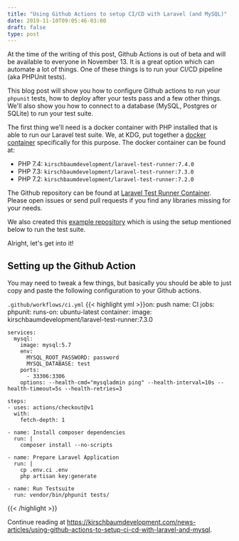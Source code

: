 ```yaml
---
title: "Using Github Actions to setup CI/CD with Laravel (and MySQL)"
date: 2019-11-10T09:05:46-03:00
draft: false
type: post
---
```


At the time of the writing of this post, Github Actions is out of beta and will be available to everyone in November 13. It is a great option which can automate a lot of things. One of these things is to run your CI/CD pipeline (aka PHPUnit tests).

This blog post will show you how to configure Github actions to run your `phpunit` tests, how to deploy after your tests pass and a few other things. We'll also show you how to connect to a database (MySQL, Postgres or SQLite) to run your test suite.

The first thing we'll need is a docker container with PHP installed that is able to run our Laravel test suite. We, at KDG, put together a [docker container](https://cloud.docker.com/u/kirschbaumdevelopment/repository/docker/kirschbaumdevelopment/laravel-test-runner) specifically for this purpose. The docker container can be found at:

* PHP 7.4: `kirschbaumdevelopment/laravel-test-runner:7.4.0`
* PHP 7.3: `kirschbaumdevelopment/laravel-test-runner:7.3.0`
* PHP 7.2: `kirschbaumdevelopment/laravel-test-runner:7.2.0`

The Github repository can be found at [Laravel Test Runner Container](https://github.com/kirschbaum-development/laravel-test-runner-container). Please open issues or send pull requests if you find any libraries missing for your needs.

We also created this [example repository](https://github.com/luisdalmolin/laravel-ci-test) which is using the setup mentioned below to run the test suite.

Alright, let's get into it!

## Setting up the Github Action

You may need to tweak a few things, but basically you should be able to just copy and paste the following configuration to your Github actions.

`.github/workflows/ci.yml`
{{< highlight yml >}}on: push
name: CI
jobs:
  phpunit:
    runs-on: ubuntu-latest
    container:
      image: kirschbaumdevelopment/laravel-test-runner:7.3.0

    services:
      mysql:
        image: mysql:5.7
        env:
          MYSQL_ROOT_PASSWORD: password
          MYSQL_DATABASE: test
        ports:
          - 33306:3306
        options: --health-cmd="mysqladmin ping" --health-interval=10s --health-timeout=5s --health-retries=3

    steps:
    - uses: actions/checkout@v1
      with:
        fetch-depth: 1

    - name: Install composer dependencies
      run: |
        composer install --no-scripts

    - name: Prepare Laravel Application
      run: |
        cp .env.ci .env
        php artisan key:generate

    - name: Run Testsuite
      run: vendor/bin/phpunit tests/
{{< /highlight >}}

Continue reading at https://kirschbaumdevelopment.com/news-articles/using-github-actions-to-setup-ci-cd-with-laravel-and-mysql.
